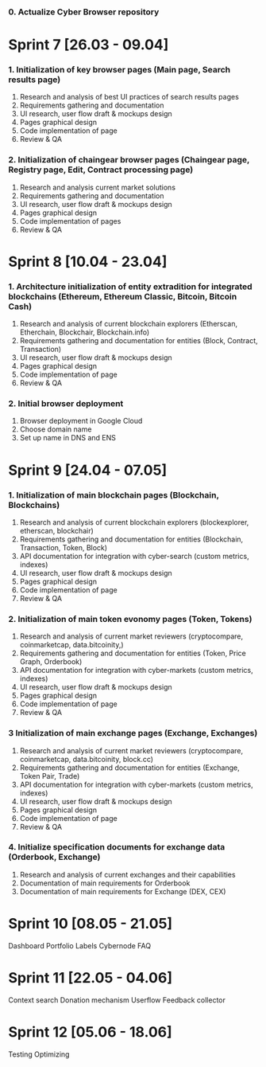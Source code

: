 ### 0. Actualize Cyber Browser repository

# Sprint 7  [26.03 - 09.04]

### 1. Initialization of key browser pages (Main page, Search results page)

1. Research and analysis of best UI practices of search results pages
2. Requirements gathering and documentation
3. UI research, user flow draft & mockups design
4. Pages graphical design 
5. Code implementation of page
6. Review & QA


### 2. Initialization of chaingear browser pages (Chaingear page, Registry page, Edit, Contract processing page)

1. Research and analysis current market solutions
2. Requirements gathering and documentation
3. UI research, user flow draft & mockups design
4. Pages graphical design 
5. Code implementation of pages
6. Review & QA
 
# Sprint 8  [10.04 - 23.04]

### 1. Architecture initialization of entity extradition for integrated blockchains (Ethereum, Ethereum Classic, Bitcoin, Bitcoin Cash)

1. Research and analysis of current blockchain explorers (Etherscan, Etherchain, Blockchair, Blockchain.info)
2. Requirements gathering and documentation for entities (Block, Contract, Transaction)
3. UI research, user flow draft & mockups design
4. Pages graphical design
5. Code implementation of page
6. Review & QA

### 2. Initial browser deployment 

1. Browser deployment in Google Cloud
2. Choose domain name
3. Set up name in DNS and ENS

 
# Sprint 9  [24.04 - 07.05]

### 1. Initialization of main blockchain pages (Blockchain, Blockchains)

1. Research and analysis of current blockchain explorers (blockexplorer, etherscan, blockchair)
2. Requirements gathering and documentation for entities (Blockchain, Transaction, Token, Block)
3. API documentation for integration with cyber-search (custom metrics, indexes)
4. UI research, user flow draft & mockups design
5. Pages graphical design 
6. Code implementation of page
7. Review & QA


### 2. Initialization of main token evonomy pages (Token, Tokens)

1. Research and analysis of current market reviewers (cryptocompare, coinmarketcap, data.bitcoinity,)
2. Requirements gathering and documentation for entities (Token, Price Graph, Orderbook)
3. API documentation for integration with cyber-markets (custom metrics, indexes)
4. UI research, user flow draft & mockups design
5. Pages graphical design
6. Code implementation of page
7. Review & QA

### 3 Initialization of main exchange pages (Exchange, Exchanges)

1. Research and analysis of current market reviewers (cryptocompare, coinmarketcap, data.bitcoinity, block.cc)
2. Requirements gathering and documentation for entities (Exchange, Token Pair, Trade)
3. API documentation for integration with cyber-markets (custom metrics, indexes)
4. UI research, user flow draft & mockups design
5. Pages graphical design 
6. Code implementation of page
7. Review & QA

### 4. Initialize specification documents for exchange data (Orderbook, Exchange)

1. Research and analysis of current exchanges and their capabilities
2. Documentation of main requirements for Orderbook
3. Documentation of main requirements for Exchange (DEX, CEX)

# Sprint 10  [08.05 - 21.05]

Dashboard
Portfolio
Labels
Cybernode
FAQ

# Sprint 11  [22.05 - 04.06]

Context search
Donation mechanism
Userflow
Feedback collector

# Sprint 12  [05.06 - 18.06]

Testing 
Optimizing
